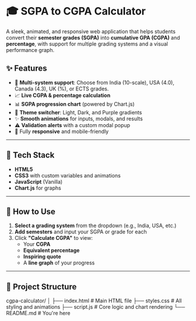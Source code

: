 # 🎓 SGPA to CGPA Calculator

A sleek, animated, and responsive web application that helps students convert their **semester grades (SGPA)** into **cumulative GPA (CGPA)** and **percentage**, with support for multiple grading systems and a visual performance graph.

## ✨ Features

- 🔢 **Multi-system support**: Choose from India (10-scale), USA (4.0), Canada (4.3), UK (%), or ECTS grades.
- 📈 **Live CGPA & percentage calculation**
- 📊 **SGPA progression chart** (powered by Chart.js)
- 🎨 **Theme switcher**: Light, Dark, and Purple gradients
- ✨ **Smooth animations** for inputs, modals, and results
- ⚠️ **Validation alerts** with a custom modal popup
- 📱 Fully **responsive** and mobile-friendly

---

## 🔧 Tech Stack

- **HTML5**
- **CSS3** with custom variables and animations
- **JavaScript** (Vanilla)
- **Chart.js** for graphs

---

## 🚀 How to Use

1. **Select a grading system** from the dropdown (e.g., India, USA, etc.)
2. **Add semesters** and input your SGPA or grade for each
3. Click **"Calculate CGPA"** to view:
   - Your **CGPA**
   - **Equivalent percentage**
   - **Inspiring quote**
   - A **line graph** of your progress

---

## 📁 Project Structure
cgpa-calculator/
 │
 ├── index.html # Main HTML file
 ├── styles.css # All styling and animations
 ├── script.js # Core logic and chart rendering
 └── README.md # You're here



